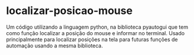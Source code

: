 # localizar-posicao-mouse
Um código utilizando a linguagem python, na biblioteca pyautogui que tem como função localizar a posição do mouse e informar no terminal. Usado principalmente para localizar posições na tela para futuras funções de automação usando a mesma biblioteca.
